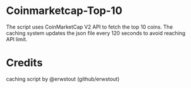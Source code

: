# Coinmarketcap-Top-10
The script uses CoinMarketCap V2 API to fetch the top 10 coins. 
The caching system updates the json file every 120 seconds to avoid reaching API limit. 

# Credits 
caching script by @erwstout (github/erwstout) 

